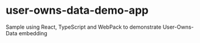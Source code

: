 # user-owns-data-demo-app
Sample using React, TypeScript and WebPack to demonstrate User-Owns-Data embedding
